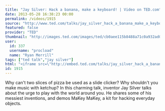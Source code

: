 ```yaml
---
title: "Jay Silver: Hack a banana, make a keyboard! | Video on TED.com"
date: 2013-05-28 16:38:23 00:00
permalink: /videos/1915
source: "http://www.ted.com/talks/jay_silver_hack_a_banana_make_a_keyboard.html"
featured: false
provider: "TED"
thumbnail: "http://images.ted.com/images/ted/cb0aee115b8488a71c0a932ad05feb8df23def61_389x292.jpg"
user:
  id: 337
  username: "procload"
  name: "Ryan Merrill"
tags: ["ted talk","jay silver"]
html: "<iframe src=\"http://embed.ted.com/talks/jay_silver_hack_a_banana_make_a_keyboard.html\" width=\"560\" height=\"315\" frameborder=\"0\" scrolling=\"no\" webkitAllowFullScreen mozallowfullscreen allowFullScreen></iframe>"
id: 1915
---
```


Why can't two slices of pizza be used as a slide clicker? Why shouldn't you make music with ketchup? In this charming talk, inventor Jay Silver talks about the urge to play with the world around you. He shares some of his messiest inventions, and demos MaKey MaKey, a kit for hacking everyday objects.
